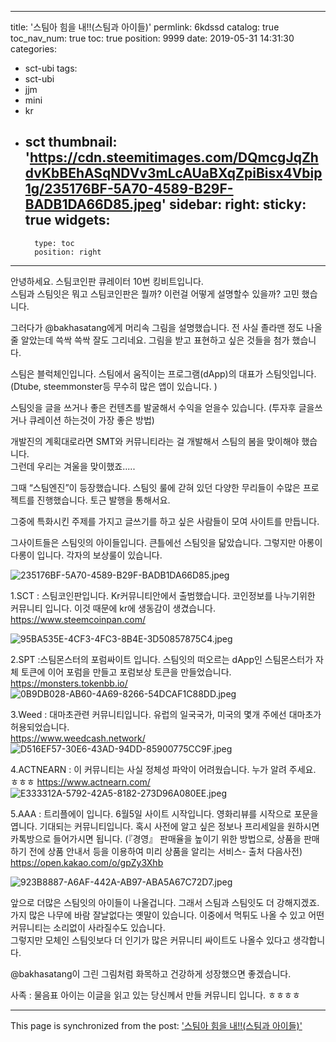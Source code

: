 
---
title: '스팀아 힘을 내!!(스팀과 아이들)'
permlink: 6kdssd
catalog: true
toc_nav_num: true
toc: true
position: 9999
date: 2019-05-31 14:31:30
categories:
- sct-ubi
tags:
- sct-ubi
- jjm
- mini
- kr
- sct
thumbnail: 'https://cdn.steemitimages.com/DQmcgJqZhdvKbBEhASqNDVv3mLcAUaBXqZpiBisx4Vbip1g/235176BF-5A70-4589-B29F-BADB1DA66D85.jpeg'
sidebar:
    right:
        sticky: true
widgets:
    -
        type: toc
        position: right
---


안녕하세요. 스팀코인판 큐레이터 10번 킹비트입니다.  
스팀과 스팀잇은 뭐고 스팀코인판은 뭘까? 
이런걸 어떻게 설명할수 있을까? 
고민 했습니다.  

그러다가 @bakhasatang에게 머리속 그림을 설명했습니다. 
전 사실 졸라맨 정도 나올줄 알았는데 쓱싹 쓱싹 잘도 그리네요. 그림을 받고 표현하고 싶은 것들을 첨가 했습니다. 

스팀은 블럭체인입니다. 
스팀에서 움직이는 프로그램(dApp)의 대표가 스팀잇입니다. 
(Dtube, steemmonster등 무수히 많은 앱이 있습니다. )

스팀잇을 글을 쓰거나 좋은 컨텐츠를 발굴해서 수익을 얻을수 있습니다. (투자후 글을쓰거나 큐레이션 하는것이 가장 좋은 방법)

개발진의 계획대로라면 SMT와 커뮤니티라는 걸 개발해서 스팀의 봄을 맞이해야 했습니다.  
그런데 우리는 겨울을 맞이했죠.....

그때  “스팀엔진”이 등장했습니다. 
스팀잇 룰에 갇혀 있던 다양한 무리들이 수많은 프로젝트를 
진행했습니다. 토근 발행을 통해서요.  

그중에 특화시킨 주제를 가지고 글쓰기를 하고 싶은 사람들이 
모여 사이트를 만듭니다. 

그사이트들은 스팀잇의 아이들입니다.  큰틀에선 스팀잇을 닮았습니다. 그렇지만 아롱이 다롱이 입니다.  각자의 보상룰이 있습니다. 

![235176BF-5A70-4589-B29F-BADB1DA66D85.jpeg](https://cdn.steemitimages.com/DQmcgJqZhdvKbBEhASqNDVv3mLcAUaBXqZpiBisx4Vbip1g/235176BF-5A70-4589-B29F-BADB1DA66D85.jpeg)

1.SCT : 스팀코인판입니다. Kr커뮤니티안에서 출범했습니다.
코인정보를 나누기위한 커뮤니티 입니다.  이것 때문에 kr에 생동감이 생겼습니다.  
https://www.steemcoinpan.com/

![95BA535E-4CF3-4FC3-8B4E-3D50857875C4.jpeg](https://cdn.steemitimages.com/DQmTu1UM1zMonJcmVxvrcnQbLr6vuHq6T34FTC6CGqDRZ7y/95BA535E-4CF3-4FC3-8B4E-3D50857875C4.jpeg)

2.SPT :스팀몬스터의 포럼싸이트 입니다.  스팀잇의 떠오르는 dApp인 스팀몬스터가 자체 토큰에 이어 포럼을 만들고 포럼보상 토큰을 만들었습니다. 
https://monsters.tokenbb.io/
![0B9DB028-AB60-4A69-8266-54DCAF1C88DD.jpeg](https://cdn.steemitimages.com/DQmeWdzed7yMePKzK5biSgNVK9k1yJKmwgtbKci2KdmZVWb/0B9DB028-AB60-4A69-8266-54DCAF1C88DD.jpeg)

3.Weed : 대마초관련 커뮤니티입니다. 유럽의 일국국가, 미국의 몇개 주에선 대마초가 허용되었습니다.  
https://www.weedcash.network/
![D516EF57-30E6-43AD-94DD-85900775CC9F.jpeg](https://cdn.steemitimages.com/DQmf9PbMfBkRZpXCnwwkVwYP1JtLD1nmioLvbtSTzDRb6k2/D516EF57-30E6-43AD-94DD-85900775CC9F.jpeg)

4.ACTNEARN : 이 커뮤니티는 사실 정체성 파악이 어려웠습니다. 누가 알려 주세요.  ㅎㅎㅎ
https://www.actnearn.com/
![E333312A-5792-42A5-8182-273D96A080EE.jpeg](https://cdn.steemitimages.com/DQmWQqog18nQj1XbcZFf3LqGpBEbWsuSh8u4fGdZMJzfUka/E333312A-5792-42A5-8182-273D96A080EE.jpeg)

5.AAA : 트리플에이 입니다. 6월5일 사이트 시작입니다. 
영화리뷰를 시작으로 포문을 엽니다. 기대되는 커뮤니티입니다.  혹시 사전에 알고 싶은 정보나  프리세일을 원하시면 카톡방으로 들어가시면 됩니다. (『경영』 판매율을 높이기 위한 방법으로, 상품을 판매하기 전에 상품 안내서 등을 이용하여 미리 상품을 알리는 서비스- 출처 다음사전)
https://open.kakao.com/o/gpZy3Xhb

![923B8887-A6AF-442A-AB97-ABA5A67C72D7.jpeg](https://cdn.steemitimages.com/DQmP1tbLoJNUqk7LmuVPPBEFFiiri5MVbtKsbQCyFigaVfT/923B8887-A6AF-442A-AB97-ABA5A67C72D7.jpeg)

앞으로 더많은 스팀잇의 아이들이 나올겁니다.  그래서 스팀과 스팀잇도 더 강해지겠죠. 
가지 많은 나무에 바람 잘날없다는 옛말이 있습니다.  이중에서 먹튀도 나올 수 있고 어떤 커뮤니티는 소리없이 사라질수도 있습니다.  
그렇지만 모체인 스팀잇보다 더 인기가 많은 커뮤니티 싸이트도 나올수 있다고 생각합니다.  

@bakhasatang이 그린 그림처럼 화목하고 건강하게 성장했으면 좋겠습니다.  

사족 : 물음표 아이는 이글을 읽고 있는 당신께서 만들 커뮤니티 입니다. ㅎㅎㅎㅎ

- - -

This page is synchronized from the post: ['스팀아 힘을 내!!(스팀과 아이들)'](https://steemit.com/@kingbit/6kdssd)

